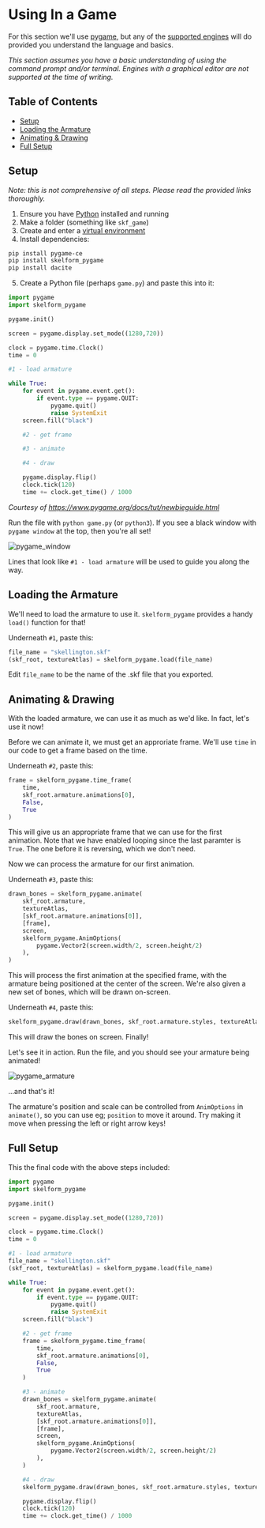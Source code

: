 # Using In a Game

For this section we'll use [pygame](https://www.pygame.org/wiki/GettingStarted),
but any of the [supported engines](https://skelform.org#runtimes) will do
provided you understand the language and basics.

_This section assumes you have a basic understanding of using the command prompt
and/or terminal. Engines with a graphical editor are not supported at the time
of writing._

## Table of Contents

- [Setup](#setup)
- [Loading the Armature](#loading-the-armature)
- [Animating & Drawing](#animating--drawing)
- [Full Setup](#full-setup)

## Setup

_Note: this is not comprehensive of all steps. Please read the provided links
thoroughly._

1. Ensure you have [Python](https://python.org) installed and running
2. Make a folder (something like `skf_game`)
3. Create and enter a
   [virtual environment](https://www.w3schools.com/python/python_virtualenv.asp)
4. Install dependencies:

```bash
pip install pygame-ce
pip install skelform_pygame
pip install dacite
```

5. Create a Python file (perhaps `game.py`) and paste this into it:

```python
import pygame
import skelform_pygame

pygame.init()

screen = pygame.display.set_mode((1280,720))

clock = pygame.time.Clock()
time = 0

#1 - load armature

while True:
    for event in pygame.event.get():
        if event.type == pygame.QUIT:
            pygame.quit()
            raise SystemExit
    screen.fill("black")

    #2 - get frame

    #3 - animate

    #4 - draw

    pygame.display.flip()
    clock.tick(120)
    time += clock.get_time() / 1000
```

_Courtesy of https://www.pygame.org/docs/tut/newbieguide.html_

Run the file with `python game.py` (or `python3`). If you see a black window
with `pygame window` at the top, then you're all set!

![pygame_window](pygame_window.png)

Lines that look like `#1 - load armature` will be used to guide you along the
way.

## Loading the Armature

We'll need to load the armature to use it. `skelform_pygame` provides a handy
`load()` function for that!

Underneath `#1`, paste this:

```python
file_name = "skellington.skf"
(skf_root, textureAtlas) = skelform_pygame.load(file_name)
```

Edit `file_name` to be the name of the .skf file that you exported.

## Animating & Drawing

With the loaded armature, we can use it as much as we'd like. In fact, let's use
it now!

Before we can animate it, we must get an approriate frame. We'll use `time` in
our code to get a frame based on the time.

Underneath `#2`, paste this:

```python
frame = skelform_pygame.time_frame(
    time,
    skf_root.armature.animations[0],
    False,
    True
)
```

This will give us an appropriate frame that we can use for the first animation.
Note that we have enabled looping since the last paramter is `True`. The one
before it is reversing, which we don't need.

Now we can process the armature for our first animation.

Underneath `#3`, paste this:

```python
drawn_bones = skelform_pygame.animate(
    skf_root.armature,
    textureAtlas,
    [skf_root.armature.animations[0]],
    [frame],
    screen,
    skelform_pygame.AnimOptions(
        pygame.Vector2(screen.width/2, screen.height/2)
    ),
)
```

This will process the first animation at the specified frame, with the armature
being positioned at the center of the screen. We're also given a new set of
bones, which will be drawn on-screen.

Underneath `#4`, paste this:

```python
skelform_pygame.draw(drawn_bones, skf_root.armature.styles, textureAtlas, screen)
```

This will draw the bones on screen. Finally!

Let's see it in action. Run the file, and you should see your armature being
animated!

![pygame_armature](pygame_armature.png)

...and that's it!

The armature's position and scale can be controlled from `AnimOptions` in
`animate()`, so you can use eg; `position` to move it around. Try making it move
when pressing the left or right arrow keys!

## Full Setup

This the final code with the above steps included:

```python
import pygame
import skelform_pygame

pygame.init()

screen = pygame.display.set_mode((1280,720))

clock = pygame.time.Clock()
time = 0

#1 - load armature
file_name = "skellington.skf"
(skf_root, textureAtlas) = skelform_pygame.load(file_name)

while True:
    for event in pygame.event.get():
        if event.type == pygame.QUIT:
            pygame.quit()
            raise SystemExit
    screen.fill("black")

    #2 - get frame
    frame = skelform_pygame.time_frame(
        time,
        skf_root.armature.animations[0],
        False,
        True
    )

    #3 - animate
    drawn_bones = skelform_pygame.animate(
        skf_root.armature,
        textureAtlas,
        [skf_root.armature.animations[0]],
        [frame],
        screen,
        skelform_pygame.AnimOptions(
            pygame.Vector2(screen.width/2, screen.height/2)
        ),
    )

    #4 - draw
    skelform_pygame.draw(drawn_bones, skf_root.armature.styles, textureAtlas, screen)

    pygame.display.flip()
    clock.tick(120)
    time += clock.get_time() / 1000
```
